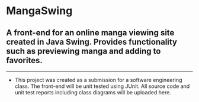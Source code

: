 # MangaSwing
## A front-end for an online manga viewing site created in Java Swing. Provides functionality such as previewing manga and adding to favorites.
***
* This project was created as a submission for a software engineering class. The front-end will be unit tested using JUnit. All source code and unit test reports including class diagrams will be uploaded here.
